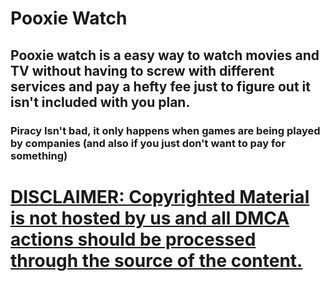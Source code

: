 # Pooxie Watch
## Pooxie watch is a easy way to watch movies and TV without having to screw with different services and pay a hefty fee just to figure out it isn't included with you plan.
### Piracy Isn't bad, it only happens when games are being played by companies (and also if you just don't want to pay for something)

# <u>DISCLAIMER: Copyrighted Material is not hosted by us and all DMCA actions should be processed through the source of the content. 
